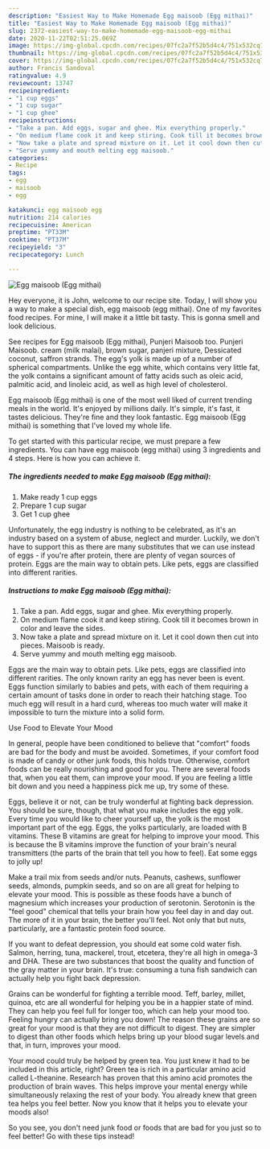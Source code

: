 ```yaml
---
description: "Easiest Way to Make Homemade Egg maisoob (Egg mithai)"
title: "Easiest Way to Make Homemade Egg maisoob (Egg mithai)"
slug: 2372-easiest-way-to-make-homemade-egg-maisoob-egg-mithai
date: 2020-11-22T02:51:25.069Z
image: https://img-global.cpcdn.com/recipes/07fc2a7f52b5d4c4/751x532cq70/egg-maisoob-egg-mithai-recipe-main-photo.jpg
thumbnail: https://img-global.cpcdn.com/recipes/07fc2a7f52b5d4c4/751x532cq70/egg-maisoob-egg-mithai-recipe-main-photo.jpg
cover: https://img-global.cpcdn.com/recipes/07fc2a7f52b5d4c4/751x532cq70/egg-maisoob-egg-mithai-recipe-main-photo.jpg
author: Francis Sandoval
ratingvalue: 4.9
reviewcount: 13747
recipeingredient:
- "1 cup eggs"
- "1 cup sugar"
- "1 cup ghee"
recipeinstructions:
- "Take a pan. Add eggs, sugar and ghee. Mix everything properly."
- "On medium flame cook it and keep stiring. Cook till it becomes brown in color and leave the sides."
- "Now take a plate and spread mixture on it. Let it cool down then cut into pieces. Maisoob is ready."
- "Serve yummy and mouth melting egg maisoob."
categories:
- Recipe
tags:
- egg
- maisoob
- egg

katakunci: egg maisoob egg 
nutrition: 214 calories
recipecuisine: American
preptime: "PT33M"
cooktime: "PT37M"
recipeyield: "3"
recipecategory: Lunch

---
```



![Egg maisoob (Egg mithai)](https://img-global.cpcdn.com/recipes/07fc2a7f52b5d4c4/751x532cq70/egg-maisoob-egg-mithai-recipe-main-photo.jpg)

Hey everyone, it is John, welcome to our recipe site. Today, I will show you a way to make a special dish, egg maisoob (egg mithai). One of my favorites food recipes. For mine, I will make it a little bit tasty. This is gonna smell and look delicious.

See recipes for Egg maisoob (Egg mithai), Punjeri Maisoob too. Punjeri Maisoob. cream (milk malai), brown sugar, panjeri mixture, Dessicated coconut, saffron strands. The egg&#39;s yolk is made up of a number of spherical compartments. Unlike the egg white, which contains very little fat, the yolk contains a significant amount of fatty acids such as oleic acid, palmitic acid, and linoleic acid, as well as high level of cholesterol.

Egg maisoob (Egg mithai) is one of the most well liked of current trending meals in the world. It's enjoyed by millions daily. It's simple, it's fast, it tastes delicious. They're fine and they look fantastic. Egg maisoob (Egg mithai) is something that I've loved my whole life.


To get started with this particular recipe, we must prepare a few ingredients. You can have egg maisoob (egg mithai) using 3 ingredients and 4 steps. Here is how you can achieve it.

<!--inarticleads1-->

##### The ingredients needed to make Egg maisoob (Egg mithai):

1. Make ready 1 cup eggs
1. Prepare 1 cup sugar
1. Get 1 cup ghee


Unfortunately, the egg industry is nothing to be celebrated, as it&#39;s an industry based on a system of abuse, neglect and murder. Luckily, we don&#39;t have to support this as there are many substitutes that we can use instead of eggs - if you&#39;re after protein, there are plenty of vegan sources of protein. Eggs are the main way to obtain pets. Like pets, eggs are classified into different rarities. 

<!--inarticleads2-->

##### Instructions to make Egg maisoob (Egg mithai):

1. Take a pan. Add eggs, sugar and ghee. Mix everything properly.
1. On medium flame cook it and keep stiring. Cook till it becomes brown in color and leave the sides.
1. Now take a plate and spread mixture on it. Let it cool down then cut into pieces. Maisoob is ready.
1. Serve yummy and mouth melting egg maisoob.


Eggs are the main way to obtain pets. Like pets, eggs are classified into different rarities. The only known rarity an egg has never been is event. Eggs function similarly to babies and pets, with each of them requiring a certain amount of tasks done in order to reach their hatching stage. Too much egg will result in a hard curd, whereas too much water will make it impossible to turn the mixture into a solid form. 

Use Food to Elevate Your Mood


In general, people have been conditioned to believe that "comfort" foods are bad for the body and must be avoided. Sometimes, if your comfort food is made of candy or other junk foods, this holds true. Otherwise, comfort foods can be really nourishing and good for you. There are several foods that, when you eat them, can improve your mood. If you are feeling a little bit down and you need a happiness pick me up, try some of these.

Eggs, believe it or not, can be truly wonderful at fighting back depression. You should be sure, though, that what you make includes the egg yolk. Every time you would like to cheer yourself up, the yolk is the most important part of the egg. Eggs, the yolks particularly, are loaded with B vitamins. These B vitamins are great for helping to improve your mood. This is because the B vitamins improve the function of your brain's neural transmitters (the parts of the brain that tell you how to feel). Eat some eggs to jolly up!

Make a trail mix from seeds and/or nuts. Peanuts, cashews, sunflower seeds, almonds, pumpkin seeds, and so on are all great for helping to elevate your mood. This is possible as these foods have a bunch of magnesium which increases your production of serotonin. Serotonin is the "feel good" chemical that tells your brain how you feel day in and day out. The more of it in your brain, the better you'll feel. Not only that but nuts, particularly, are a fantastic protein food source.

If you want to defeat depression, you should eat some cold water fish. Salmon, herring, tuna, mackerel, trout, etcetera, they're all high in omega-3 and DHA. These are two substances that boost the quality and function of the gray matter in your brain. It's true: consuming a tuna fish sandwich can actually help you fight back depression. 

Grains can be wonderful for fighting a terrible mood. Teff, barley, millet, quinoa, etc are all wonderful for helping you be in a happier state of mind. They can help you feel full for longer too, which can help your mood too. Feeling hungry can actually bring you down! The reason these grains are so great for your mood is that they are not difficult to digest. They are simpler to digest than other foods which helps bring up your blood sugar levels and that, in turn, improves your mood.

Your mood could truly be helped by green tea. You just knew it had to be included in this article, right? Green tea is rich in a particular amino acid called L-theanine. Research has proven that this amino acid promotes the production of brain waves. This helps improve your mental energy while simultaneously relaxing the rest of your body. You already knew that green tea helps you feel better. Now you know that it helps you to elevate your moods also!

So you see, you don't need junk food or foods that are bad for you just so to feel better! Go  with  these tips  instead!

